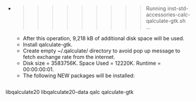 * >>>>>>>>> Running inst-std-accessories-calc-qalculate-gtk.sh ...
  * After this operation, 9,218 kB of additional disk space will be used.
  * Install qalculate-gtk.
  * Create empty ~/.qalculate/ directory to avoid pop up message to fetch exchange rate from the internet.
  * Disk size = 3583756K. Space Used = 12220K. Runtime = 00:00:00:01.
  * The following NEW packages will be installed:
  ```bash
libqalculate20 libqalculate20-data qalc qalculate-gtk
  ```
